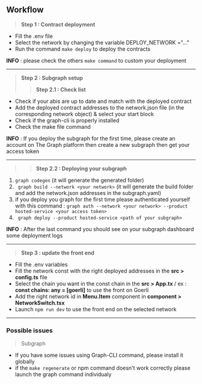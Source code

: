 
## Workflow

> **Step 1 : Contract deployment**

- Fill the .env file
- Select the network by changing the variable DEPLOY_NETWORK ="..."
- Run the command ``make deploy`` to deploy the contracts 

**INFO** : please check the others ``make command`` to custom your deployment

-------------
 

> **Step 2 : Subgraph setup**
> > **Step 2.1 : Check list**

- Check if your abis are up to date and match with the deployed contract
- Add the deployed contract addresses to the network.json file (in the corresponding network object) & select your start block
- Check if the graph-cli is properly installed
- Check the make file command 

**INFO** :  If you deploy the subgraph for the first time, please create an account on The Graph platform then create a new subgraph then get your access token

-------------

>> **Step 2.2 : Deploying your subgraph**
  
1) ``graph codegen`` (it will generate the generated folder)
2) `` graph build --network <your network>`` (it will generate the build folder and add the network.json addresses in the subgraph.yaml)
3) if you deploy you graph for the first time please authenticated yourself with this command :
``graph auth --network <your network> --product hosted-service <your access token>`` 
4) `` graph deploy --product hosted-service <path of your subgraph>``
  
 **INFO** : After the last command you should see on your subgraph dashboard some deployment logs
 
 -------------
 
 > **Step 3 : update the front end**
 - Fill the .env variables 
 - Fill the network const with the right deployed addresses in the **src > config.ts** file
 - Select the chain you want in the const chain in the **src > App.tx** / ex : **const chains: any = [goerli]** to use the front on Goerli
 - Add the right network id in **Menu.Item** component in **component > NetworkSwitch.tsx**
 - Launch ``npm run dev`` to use the front end on the selected network

 -------------

### Possible issues

> Subgraph
- If you have some issues using Graph-CLI command, please install it globally
- if the ``make regenerate`` or npm command doesn't work correctly please launch the graph command individualy
 
  
